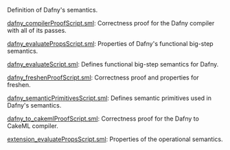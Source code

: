 Definition of Dafny's semantics.

[dafny_compilerProofScript.sml](dafny_compilerProofScript.sml):
Correctness proof for the Dafny compiler with all of its passes.

[dafny_evaluatePropsScript.sml](dafny_evaluatePropsScript.sml):
Properties of Dafny's functional big-step semantics.

[dafny_evaluateScript.sml](dafny_evaluateScript.sml):
Defines functional big-step semantics for Dafny.

[dafny_freshenProofScript.sml](dafny_freshenProofScript.sml):
Correctness proof and properties for freshen.

[dafny_semanticPrimitivesScript.sml](dafny_semanticPrimitivesScript.sml):
Defines semantic primitives used in Dafny's semantics.

[dafny_to_cakemlProofScript.sml](dafny_to_cakemlProofScript.sml):
Correctness proof for the Dafny to CakeML compiler.

[extension_evaluatePropsScript.sml](extension_evaluatePropsScript.sml):
Properties of the operational semantics.
